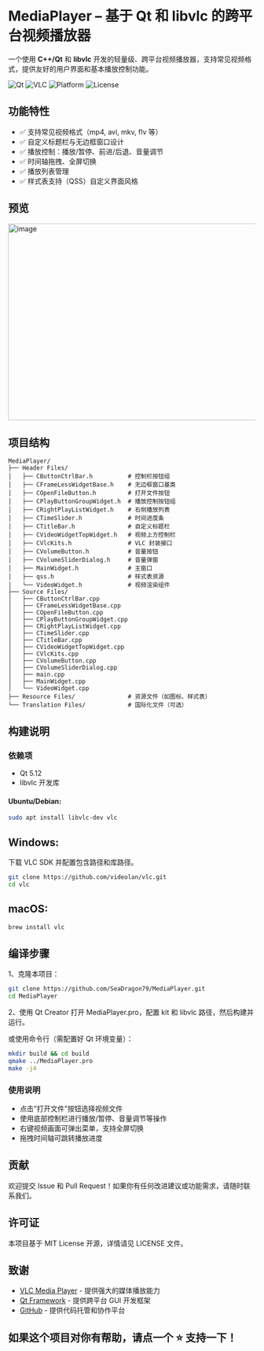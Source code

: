 # MediaPlayer – 基于 Qt 和 libvlc 的跨平台视频播放器

一个使用 **C++/Qt** 和 **libvlc** 开发的轻量级、跨平台视频播放器，支持常见视频格式，提供友好的用户界面和基本播放控制功能。

![Qt](https://img.shields.io/badge/Qt-5.x-green?logo=qt)
![VLC](https://img.shields.io/badge/libvlc-3.x-orange?logo=vlc-media-player)
![Platform](https://img.shields.io/badge/Platform-Windows%20%7C%20Linux%20%7C%20macOS-blue)
![License](https://img.shields.io/badge/License-MIT-yellow.svg)

## 功能特性

- ✅ 支持常见视频格式（mp4, avi, mkv, flv 等）
- ✅ 自定义标题栏与无边框窗口设计
- ✅ 播放控制：播放/暂停、前进/后退、音量调节
- ✅ 时间轴拖拽、全屏切换
- ✅ 播放列表管理
- ✅ 样式表支持（QSS）自定义界面风格

## 预览

<img width="600" height="400" alt="image" src="https://github.com/user-attachments/assets/b54730b2-5dd9-48b0-b4c9-f4da7cde3b93" />




## 项目结构
```plaintext
MediaPlayer/
├── Header Files/
│   ├── CButtonCtrlBar.h          # 控制栏按钮组
│   ├── CFrameLessWidgetBase.h    # 无边框窗口基类
│   ├── COpenFileButton.h         # 打开文件按钮
│   ├── CPlayButtonGroupWidget.h  # 播放控制按钮组
│   ├── CRightPlayListWidget.h    # 右侧播放列表
│   ├── CTimeSlider.h             # 时间进度条
│   ├── CTitleBar.h               # 自定义标题栏
│   ├── CVideoWidgetTopWidget.h   # 视频上方控制栏
│   ├── CVlcKits.h                # VLC 封装接口
│   ├── CVolumeButton.h           # 音量按钮
│   ├── CVolumeSliderDialog.h     # 音量弹窗
│   ├── MainWidget.h              # 主窗口
│   ├── qss.h                     # 样式表资源
│   └── VideoWidget.h             # 视频渲染组件
├── Source Files/
│   ├── CButtonCtrlBar.cpp
│   ├── CFrameLessWidgetBase.cpp
│   ├── COpenFileButton.cpp
│   ├── CPlayButtonGroupWidget.cpp
│   ├── CRightPlayListWidget.cpp
│   ├── CTimeSlider.cpp
│   ├── CTitleBar.cpp
│   ├── CVideoWidgetTopWidget.cpp
│   ├── CVlcKits.cpp
│   ├── CVolumeButton.cpp
│   ├── CVolumeSliderDialog.cpp
│   ├── main.cpp
│   ├── MainWidget.cpp
│   └── VideoWidget.cpp
├── Resource Files/               # 资源文件（如图标、样式表）
└── Translation Files/            # 国际化文件（可选）
```

## 构建说明

### 依赖项

-  Qt 5.12
- libvlc 开发库

#### Ubuntu/Debian:
```bash
sudo apt install libvlc-dev vlc
```

## Windows:
下载 VLC SDK 并配置包含路径和库路径。
```bash
git clone https://github.com/videolan/vlc.git
cd vlc
```
## macOS:
```bash
brew install vlc
```
## 编译步骤
1、克隆本项目：
```bash
git clone https://github.com/SeaDragon79/MediaPlayer.git
cd MediaPlayer
```
2、使用 Qt Creator 打开 MediaPlayer.pro，配置 kit 和 libvlc 路径，然后构建并运行。

或使用命令行（需配置好 Qt 环境变量）：
```bash
mkdir build && cd build
qmake ../MediaPlayer.pro
make -j4
```

### 使用说明
- 点击"打开文件"按钮选择视频文件
- 使用底部控制栏进行播放/暂停、音量调节等操作
- 右键视频画面可弹出菜单，支持全屏切换
- 拖拽时间轴可跳转播放进度
## 贡献
欢迎提交 Issue 和 Pull Request！如果你有任何改进建议或功能需求，请随时联系我们。
## 许可证
本项目基于 MIT License 开源，详情请见 LICENSE 文件。
## 致谢

- [VLC Media Player](https://www.videolan.org/vlc/) - 提供强大的媒体播放能力
- [Qt Framework](https://www.qt.io/) - 提供跨平台 GUI 开发框架
- [GitHub](https://github.com/) - 提供代码托管和协作平台
## 如果这个项目对你有帮助，请点一个 ⭐️ 支持一下！
